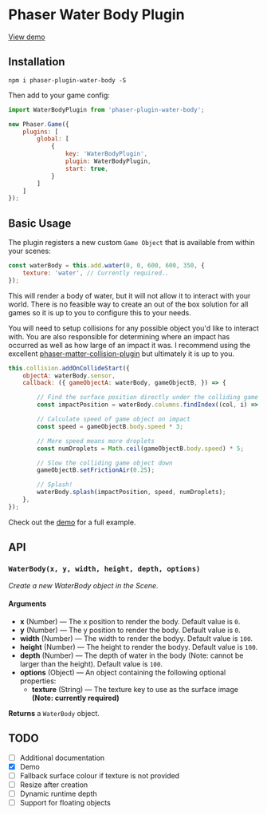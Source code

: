 # Phaser Water Body Plugin
[View demo](https://jorbascrumps.github.io/phaser-plugin-water-body/)

## Installation
```
npm i phaser-plugin-water-body -S
```
Then add to your game config:
```js
import WaterBodyPlugin from 'phaser-plugin-water-body';

new Phaser.Game({
    plugins: [
        global: [
            {
                key: 'WaterBodyPlugin',
                plugin: WaterBodyPlugin,
                start: true,
            }
        ]
    ]
});
```

## Basic Usage
The plugin registers a new custom `Game Object` that is available from within your scenes:
```javascript
const waterBody = this.add.water(0, 0, 600, 600, 350, {
    texture: 'water', // Currently required..
});
```
This will render a body of water, but it will not allow it to interact with your world. There is no feasible way to create an out of the box solution for all games so it is up to you to configure this to your needs.

You will need to setup collisions for any possible object you'd like to interact with. You are also responsible for determining where an impact has occurred as well as how large of an impact it was. I recommend using the excellent [phaser-matter-collision-plugin](https://www.npmjs.com/package/phaser-matter-collision-plugin) but ultimately it is up to you.
```js
this.collision.addOnCollideStart({
    objectA: waterBody.sensor,
    callback: ({ gameObjectA: waterBody, gameObjectB, }) => {

        // Find the surface position directly under the colliding game object
        const impactPosition = waterBody.columns.findIndex((col, i) => col.x >= gameObjectB.x && i);

        // Calculate speed of game object on impact
        const speed = gameObjectB.body.speed * 3;

        // More speed means more droplets
        const numDroplets = Math.ceil(gameObjectB.body.speed) * 5;

        // Slow the colliding game object down
        gameObjectB.setFrictionAir(0.25);

        // Splash!
        waterBody.splash(impactPosition, speed, numDroplets);
    },
});
```
Check out the [demo](https://github.com/jorbascrumps/phaser-plugin-water-body/blob/master/docs/demo.js) for a full example.

## API

### `WaterBody(x, y, width, height, depth, options)`
_Create a new WaterBody object in the Scene._
#### Arguments
* **x** (Number) &mdash; The x position to render the body. Default value is `0`.
* **y** (Number) &mdash; The y position to render the body. Default value is `0`.
* **width** (Number) &mdash; The width to render the bodyy. Default value is `100`.
* **height** (Number) &mdash; The height to render the bodyy. Default value is `100`.
* **depth** (Number) &mdash; The depth of water in the body (Note: cannot be larger than the height). Default value is `100`.
* **options** (Object) &mdash; An object containing the following optional properties:
  * **texture** (String) &mdash; The texture key to use as the surface image **(Note: currently required)**

**Returns** a `WaterBody` object.

## TODO
- [ ] Additional documentation
- [x] Demo
- [ ] Fallback surface colour if texture is not provided
- [ ] Resize after creation
- [ ] Dynamic runtime depth
- [ ] Support for floating objects

